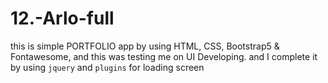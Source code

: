 # 12.-Arlo-full
this is simple PORTFOLIO app by using HTML, CSS, Bootstrap5 &amp; Fontawesome, and this was testing me on UI Developing. and I complete it by using `jquery` and `plugins` for loading screen

